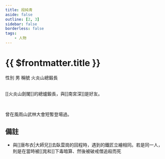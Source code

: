 ```yaml
---
title: 段純青
aside: false
outline: [2, 3]
sidebar: false
borderless: false
tags:
    - 人物
---
```


# {{ $frontmatter.title }}

<ChTabs position="bottom">
	<ChTab title="段純青">
		<Ch src='/images/characters/other15/normal.webp' position='right'/>
		<ChName nameZh='段純青' nameEn='Duan Chun Qing' position='right' />
		<ChTable>
			<ChTr>
				<ChTd isTitle=true>
					性別
				</ChTd>
				<ChTd>
					男
				</ChTd>
			</ChTr>
			<ChTr>
				<ChTd isTitle=true>
					稱號
				</ChTd>
				<ChTd>
					火炎山總鍛長
				</ChTd>
			</ChTr>
		</ChTable>
	</ChTab>
</ChTabs>
<br><br>

[[火炎山劍閣]]的總爐鍛長，與[[南宮深]]是好友。

<br>

曾在風雨山武林大會短暫登場過。

## 備註

-   與[[唐布衣|大師兄]]去臥雲崗的回程時，遇到的鐵匠立繪相同。若是同一人，則是在當時被[[晁和]]下毒暗算、然後被破戒僧追殺而死
